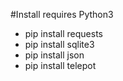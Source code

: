 #Install
requires Python3
* pip install requests
* pip install sqlite3
* pip install json
* pip install telepot
